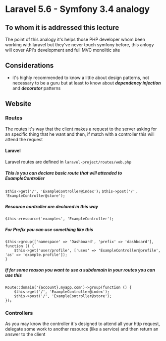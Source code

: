 # Laravel 5.6 - Symfony 3.4 analogy

## To whom it is addressed this lecture
The point of this analogy it's helps those PHP developer whom been working with laravel but they've never touch symfony before, this anlogy will cover API's development and full MVC monolitic site

## Considerations
- it's highly recommended to know a little about design patterns, not necessary to be a guru but at least to know about **_dependency injection_** and **_decorator_** patterns

## Website

### Routes
The routes it's way that the client makes a request to the server asking for an specific thing that he want and then, if match with a controller this will attend the request
#### Laravel
Laravel routes are defined in `laravel-project/routes/web.php`
##### This is you can declare basic route that will attended to ExampleController
`$this->get('/', 'ExampleController@index');`
`$this->post('/', 'ExampleController@store');`

##### Resource controller are declared in this way
`$this->resource('examples', 'ExampleController');`

##### For Prefix you can use something like this
```
$this->group(['namespace' => 'Dashboard', 'prefix' => 'dashboard'], function () {
    $this->get('user/profile', ['uses' => 'ExampleController@profile', 'as' => 'example.profile']);
}
```

##### If for some reason you want to use a subdomain in your routes you can use this
```
Route::domain('{account}.myapp.com')->group(function () {
    $this->get('/', 'ExampleController@index');
    $this->post('/', 'ExampleController@store');
});
```

### Controllers
As you may know the controller it's designed to attend all your http request, delegate some work to another resource (like a service) and then return an answer to the client